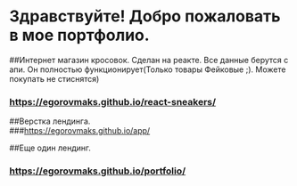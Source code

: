 # Здравствуйте! Добро пожаловать в мое портфолио. 


##Интернет магазин кросовок. Сделан на реакте. Все данные берутся с апи. Он полностью функционирует(Только товары Фейковые ;). Можете покупать не стиснятся)
### https://egorovmaks.github.io/react-sneakers/

##Верстка лендинга.    
###https://egorovmaks.github.io/app/

##Еще один лендинг.   
### https://egorovmaks.github.io/portfolio/
